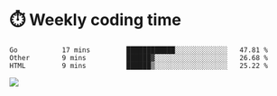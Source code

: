 
# :stopwatch: Weekly coding time 
<!--START_SECTION:waka-->
```text
Go           17 mins         ████████████░░░░░░░░░░░░░   47.81 % 
Other        9 mins          ██████▓░░░░░░░░░░░░░░░░░░   26.68 % 
HTML         9 mins          ██████▒░░░░░░░░░░░░░░░░░░   25.22 % 
```
<!--END_SECTION:waka-->


<p> <img src="https://github-readme-stats.vercel.app/api?username=cozgerest&show_icons=true&hide_border=false" />  </p>

